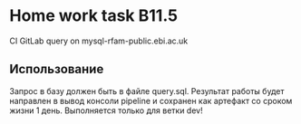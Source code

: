# Home work task B11.5

CI GitLab query on mysql-rfam-public.ebi.ac.uk

## Использование

Запрос в базу должен быть в файле query.sql. Результат работы будет направлен в вывод консоли pipeline и сохранен как артефакт со сроком жизни 1 день. Выполняется только для ветки dev!